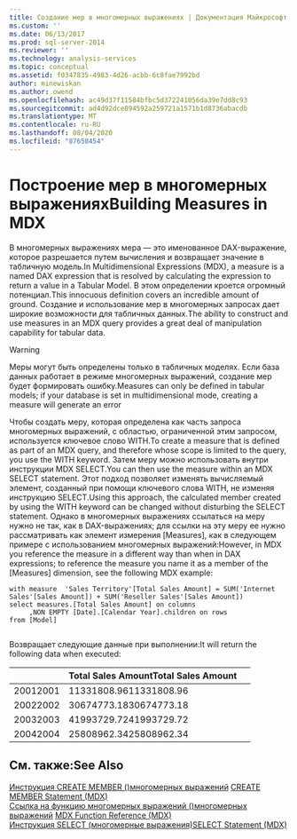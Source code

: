```yaml
---
title: Создание мер в многомерных выражениях | Документация Майкрософт
ms.custom: ''
ms.date: 06/13/2017
ms.prod: sql-server-2014
ms.reviewer: ''
ms.technology: analysis-services
ms.topic: conceptual
ms.assetid: f0347835-4983-4d26-acbb-6c8fae7992bd
author: minewiskan
ms.author: owend
ms.openlocfilehash: ac49d37f11584bfbc5d372241056da39e7dd8c93
ms.sourcegitcommit: ad4d92dce894592a259721a1571b1d8736abacdb
ms.translationtype: MT
ms.contentlocale: ru-RU
ms.lasthandoff: 08/04/2020
ms.locfileid: "87658454"
---
```

# <a name="building-measures-in-mdx"></a><span data-ttu-id="373fd-102">Построение мер в многомерных выражениях</span><span class="sxs-lookup"><span data-stu-id="373fd-102">Building Measures in MDX</span></span>
  <span data-ttu-id="373fd-103">В многомерных выражениях мера — это именованное DAX-выражение, которое разрешается путем вычисления и возвращает значение в табличную модель.</span><span class="sxs-lookup"><span data-stu-id="373fd-103">In Multidimensional Expressions (MDX), a measure is a named DAX expression that is resolved by calculating the expression to return a value in a Tabular Model.</span></span> <span data-ttu-id="373fd-104">В этом определении кроется огромный потенциал.</span><span class="sxs-lookup"><span data-stu-id="373fd-104">This innocuous definition covers an incredible amount of ground.</span></span> <span data-ttu-id="373fd-105">Создание и использование мер в многомерных запросах дает широкие возможности для табличных данных.</span><span class="sxs-lookup"><span data-stu-id="373fd-105">The ability to construct and use measures in an MDX query provides a great deal of manipulation capability for tabular data.</span></span>  
  
> [!WARNING]  
>  <span data-ttu-id="373fd-106">Меры могут быть определены только в табличных моделях. Если база данных работает в режиме многомерных выражений, создание мер будет формировать ошибку.</span><span class="sxs-lookup"><span data-stu-id="373fd-106">Measures can only be defined in tabular models; if your database is set in multidimensional mode, creating a measure will generate an error</span></span>  
  
 <span data-ttu-id="373fd-107">Чтобы создать меру, которая определена как часть запроса многомерных выражений, с областью, ограниченной этим запросом, используется ключевое слово WITH.</span><span class="sxs-lookup"><span data-stu-id="373fd-107">To create a measure that is defined as part of an MDX query, and therefore whose scope is limited to the query, you use the WITH keyword.</span></span> <span data-ttu-id="373fd-108">Затем меру можно использовать внутри инструкции MDX SELECT.</span><span class="sxs-lookup"><span data-stu-id="373fd-108">You can then use the measure within an MDX SELECT statement.</span></span> <span data-ttu-id="373fd-109">Этот подход позволяет изменять вычисляемый элемент, созданный при помощи ключевого слова WITH, не изменяя инструкцию SELECT.</span><span class="sxs-lookup"><span data-stu-id="373fd-109">Using this approach, the calculated member created by using the WITH keyword can be changed without disturbing the SELECT statement.</span></span> <span data-ttu-id="373fd-110">Однако в многомерных выражениях ссылаться на меру нужно не так, как в DAX-выражениях; для ссылки на эту меру ее нужно рассматривать как элемент измерения [Measures], как в следующем примере с использованием многомерных выражений:</span><span class="sxs-lookup"><span data-stu-id="373fd-110">However, in MDX you reference the measure in a different way than when in DAX expressions; to reference the measure you name it as a member of the [Measures] dimension, see the following MDX example:</span></span>  
  
```  
with measure  'Sales Territory'[Total Sales Amount] = SUM('Internet Sales'[Sales Amount]) + SUM('Reseller Sales'[Sales Amount])  
select measures.[Total Sales Amount] on columns  
     ,NON EMPTY [Date].[Calendar Year].children on rows  
from [Model]  
  
```  
  
 <span data-ttu-id="373fd-111">Возвращает следующие данные при выполнении:</span><span class="sxs-lookup"><span data-stu-id="373fd-111">It will return the following data when executed:</span></span>  
  
||<span data-ttu-id="373fd-112">Total Sales Amount</span><span class="sxs-lookup"><span data-stu-id="373fd-112">Total Sales Amount</span></span>||  
|-|------------------------|-|  
|<span data-ttu-id="373fd-113">2001</span><span class="sxs-lookup"><span data-stu-id="373fd-113">2001</span></span>|<span data-ttu-id="373fd-114">11331808.96</span><span class="sxs-lookup"><span data-stu-id="373fd-114">11331808.96</span></span>||  
|<span data-ttu-id="373fd-115">2002</span><span class="sxs-lookup"><span data-stu-id="373fd-115">2002</span></span>|<span data-ttu-id="373fd-116">30674773.18</span><span class="sxs-lookup"><span data-stu-id="373fd-116">30674773.18</span></span>||  
|<span data-ttu-id="373fd-117">2003</span><span class="sxs-lookup"><span data-stu-id="373fd-117">2003</span></span>|<span data-ttu-id="373fd-118">41993729.72</span><span class="sxs-lookup"><span data-stu-id="373fd-118">41993729.72</span></span>||  
|<span data-ttu-id="373fd-119">2004</span><span class="sxs-lookup"><span data-stu-id="373fd-119">2004</span></span>|<span data-ttu-id="373fd-120">25808962.34</span><span class="sxs-lookup"><span data-stu-id="373fd-120">25808962.34</span></span>||  
  
## <a name="see-also"></a><span data-ttu-id="373fd-121">См. также:</span><span class="sxs-lookup"><span data-stu-id="373fd-121">See Also</span></span>  
 <span data-ttu-id="373fd-122">[Инструкция CREATE MEMBER &#40;&#41;многомерных выражений](/sql/mdx/mdx-data-definition-create-member) </span><span class="sxs-lookup"><span data-stu-id="373fd-122">[CREATE MEMBER Statement &#40;MDX&#41;](/sql/mdx/mdx-data-definition-create-member) </span></span>  
 <span data-ttu-id="373fd-123">[Ссылка на функцию многомерных выражений &#40;&#41;многомерных выражений](/sql/mdx/mdx-function-reference-mdx) </span><span class="sxs-lookup"><span data-stu-id="373fd-123">[MDX Function Reference &#40;MDX&#41;](/sql/mdx/mdx-function-reference-mdx) </span></span>  
 [<span data-ttu-id="373fd-124">Инструкция SELECT (многомерные выражения)</span><span class="sxs-lookup"><span data-stu-id="373fd-124">SELECT Statement &#40;MDX&#41;</span></span>](/sql/mdx/mdx-data-manipulation-select)  
  
  
